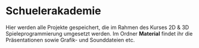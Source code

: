 # Schuelerakademie
Hier werden alle Projekte gespeichert, die im Rahmen des Kurses 2D & 3D Spieleprogrammierung umgesetzt werden.
Im Ordner **Material** findet ihr die Präsentationen sowie Grafik- und Sounddateien etc. 